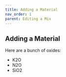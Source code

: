 ```yaml
---
title: Adding a Material
nav_order: 1
parent: Editing a Mix
---
```

## Adding a Material

Here are a bunch of oxides:
- K2O
- N2O
- SiO2
